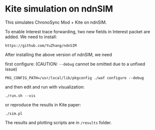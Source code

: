 Kite simulation on ndnSIM
================

This simulates ChronoSync Mod + Kite on ndnSIM.  

To enable Interest trace forwarding, two new fields in Interest packet are added. 
We need to install:

`https://github.com/YuZhang/ndnSIM`

After installing the above version of ndnSIM, we need 

first configure: (CAUTION: `--debug` cannot be omitted due to a unfixed issue)

`PKG_CONFIG_PATH=/usr/local/lib/pkgconfig ./waf configure --debug`

and then edit and run with visualization:

`./run.sh --vis`

or reproduce the results in Kite paper:

`./sim.pl`

The results and plotting scripts are in `/results` folder.

